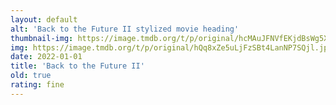 ```yaml
---
layout: default
alt: 'Back to the Future II stylized movie heading'
thumbnail-img: https://image.tmdb.org/t/p/original/hcMAuJFNVfEKjdBsWg5XIOSdTZa.png
img: https://image.tmdb.org/t/p/original/hQq8xZe5uLjFzSBt4LanNP7SQjl.jpg
date: 2022-01-01
title: 'Back to the Future II'
old: true
rating: fine
---
```

